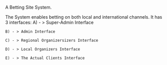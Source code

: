 A Betting Site System.

The System enables betting on both local and international channels.
It has 3 interfaces:
    A) - > Super-Admin Interface

    B) - > Admin Interface

    C) - > Regional Organizersizers Interface

    D) - > Local Organizers Interface

    E) - > The Actual Clients Interface
